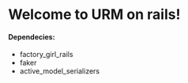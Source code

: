 # Welcome to URM on rails!

#### Dependecies:

* factory_girl_rails
* faker
* active_model_serializers
